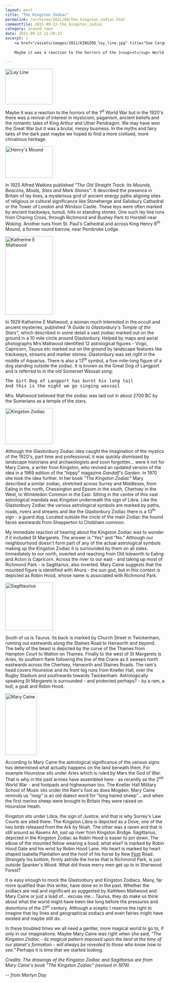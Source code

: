 ```yaml
---
layout: post
title: "The Kingston Zodiac"
permalink: /archives/2011/09/the_kingston_zodiac.html
commentfile: 2011-09-22-the_kingston_zodiac
category: around_town
date: 2011-09-22 11:20:22
excerpt: |
    <a href="/assets/images/2011/KINGZOD_ley_line.jpg" title="See larger version of - Ley Line"><img src="/assets/images/2011/KINGZOD_ley_line_thumb.jpg" width="150" height="112" alt="Ley Line" class="photo right" /></a>
    
    Maybe it was a reaction to the horrors of the 1<sup>st</sup> World War but in the 1920's there was a revival of interest in mysticism, paganism, ancient beliefs and the romantic tales of King Arthur and Uther Pendragon. We may have won the Great War but it was a brutal, messy business. In the myths and fairy tales of the dark past maybe we hoped to find a more civilised, more chivalrous heritage.

---
```


<a href="/assets/images/2011/KINGZOD_ley_line.jpg" title="See larger version of - Ley Line"><img src="/assets/images/2011/KINGZOD_ley_line_thumb.jpg" width="150" height="112" alt="Ley Line" class="photo right" /></a>

Maybe it was a reaction to the horrors of the 1<sup>st</sup> World War but in the 1920's there was a revival of interest in mysticism, paganism, ancient beliefs and the romantic tales of King Arthur and Uther Pendragon. We may have won the Great War but it was a brutal, messy business. In the myths and fairy tales of the dark past maybe we hoped to find a more civilised, more chivalrous heritage.

<a href="/assets/images/2011/KINGZOD_Henrys-Mound.jpg" title="See larger version of - Henry's Mound"><img src="/assets/images/2011/KINGZOD_Henrys-Mound_thumb.jpg" width="150" height="99" alt="Henry's Mound" class="photo right" /></a>

In 1925 Alfred Watkins published *"The Old Straight Track: Its Mounds, Beacons, Moats, Sites and Mark Stones"*. It described the presence in Britain of ley lines, a mysterious grid of ancient energy paths aligning sites of religious or cultural significance like Stonehenge and Salisbury Cathedral or the Tower of London and Windsor Castle. These leys were often marked by ancient trackways, tumuli, hills or standing stones. One such ley line runs from Charing Cross, through Richmond and Bushey Park to Horstell near Woking. Another runs from St. Paul's Cathedral and across King Henry 8<sup>th</sup> Mound, a former round barrow, near Pembroke Lodge.

<a href="/assets/images/2011/KINGZOD_maltwood_portrait.jpg" title="See larger version of - Katherine E Maltwood"><img src="/assets/images/2011/KINGZOD_maltwood_portrait_thumb.jpg" width="150" height="247" alt="Katherine E Maltwood" class="photo right" /></a>

In 1929 Katherine E Maltwood, a woman much interested in the occult and ancient mysteries, published *"A Guide to Glastonbury's Temple of the Stars"*, which described in some detail a vast zodiac marked out on the ground in a 10 mile circle around Glastonbury. Helped by maps and aerial photographs Mrs Maltwood identified 12 astrological figures - Virgo, Capricorn, Taurus etc marked out on the ground by landscape features like trackways, streams and marker stones. Glastonbury was set right in the middle of Aquarius. There is also a 13<sup>th</sup> symbol, a five-mile-long figure of a dog standing outside the zodiac. It is known as the Great Dog of Langport and is referred to in the old Somerset Wassail song:

<pre markdown="1" class="poem">
The Girt Dog of Langport has burnt his long tail
And this is the night we go singing wassail
</pre>

Mrs. Maltwood believed that the zodiac was laid out in about 2700 BC by the Sumerians as a temple of the stars.

<a href="/assets/images/2011/KINGZOD_Kingston_Zodiac.jpg" title="See larger version of - Kingston Zodiac"><img src="/assets/images/2011/KINGZOD_Kingston_Zodiac_thumb.jpg" width="150" height="113" alt="Kingston Zodiac" class="photo right" /></a>

Although the Glastonbury Zodiac idea caught the imagination of the mystics of the 1920's, part time and professional, it was quickly dismissed by landscape historians and archaeologists and soon forgotten... were it not for Mary Caine, a writer from Kingston, who revived an updated version of the idea in a 1969 edition of the "hippy" magazine *Gandalf's Garden*. In 1970 she took the idea further. In her book *"The Kingston Zodiac"* Mary described a similar zodiac, stretched across Surrey and Middlesex, from Ealing in the north, Chessington and Epsom in the south, Chertsey in the West, to Wimbledon Common in the East. Sitting in the centre of this vast astrological mandala was Kingston underneath the sign of Libra. Like the Glastonbury Zodiac the various astrological symbols are marked by paths, roads, rivers and streams and like the Glastonbury Zodiac there is a 13<sup>th</sup> sign - a guard dog. Located outside the circle of the main Zodiac the hound faces westwards from Shepperton to Chobham common.

My immediate reaction of hearing about the Kingston Zodiac was to wonder if it included St Margarets. The answer is "Yes" and "No." Although our neighbourhood doesn't form part of any of the actual astrological symbols making up the Kingston Zodiac it is surrounded by them on all sides. Immediately to our north, inverted and reaching from Old Isleworth to Ealing and Acton is Capricorn. Across the river to our east - and taking up most of Richmond Park - is Sagittarius, also inverted. Mary Caine suggests that the mounted figure is identified with Ahura - the sun god, but in this context is depicted as Robin Hood, whose name is associated with Richmond Park.

<a href="/assets/images/2011/KINGZOD_Sagittaurius.jpg" title="See larger version of - Sagittaurius"><img src="/assets/images/2011/KINGZOD_Sagittaurius_thumb.jpg" width="150" height="151" alt="Sagittaurius" class="photo right" /></a>

South of us is Taurus. Its back is marked by Church Street in Twickenham, running out eastwards along the Staines Road to Hanworth and beyond. The belly of the beast is depicted by the curve of the Thames from Hampton Court to Walton on Thames. Finally to the west of St Margarets is Aries, its southern flank following the line of the Crane as it sweeps north eastwards across the Chertsey, Hanworth and Staines Roads. The ram's head covers Hounslow and its front leg runs from Kneller Hall, over the Rugby Stadium and southwards towards Twickenham. Astrologically speaking St Margarets is surrounded - and protected perhaps? - by a ram, a bull, a goat and Robin Hood.

<a href="/assets/images/2011/KINGZOD_mary_caine.jpg" title="See larger version of - Mary Caine"><img src="/assets/images/2011/KINGZOD_mary_caine_thumb.jpg" width="100" height="194" alt="Mary Caine" class="photo right" /></a>

According to Mary Caine the astrological significance of the various signs has determined what actually happens on the land beneath them. For example Hounslow sits under Aries which is ruled by Mars the God of War. That is why in the past armies have assembled here - as recently as the 2<sup>nd</sup> World War - and footpads and highwayman too. The Kneller Hall Military School of Music sits under the Ram's foot as does Mogden. Mary Caine reminds us *"mog"* is an old dialect word for "long haired sheep"... and when the first merino sheep were brought to Britain they were raised on Hounslow Heath.

Kingston sits under Libra, the sign of Justice, and that is why Surrey's Law Courts are sited there. The Kingston Libra is depicted as a Dove, one of the two birds released from the Ark by Noah. The other was a raven and that is still around as Ravens Ait, just up river from Kingston Bridge. Sagittarius, depicted in the Kingston Zodiac as Robin Hood is easier to pin down. The elbow of the mounted fellow wearing a hood, what else? is marked by Robin Hood Gate and his wrist by Robin Hood Lane. His heart is marked by heart shaped Isabella Plantation and the hoof of his horse by Kew <u>Foot</u> Road. Strangely his bottom, firmly astride the horse that is Richmond Park, is just outside Spanker's Wood. What did those merry men get up to in Sherwood Forest?

It is easy enough to mock the Glastonbury and Kingston Zodiacs. Many, far more qualified than this writer, have done so in the past. Whether the zodiacs are real and significant as suggested by Kathleen Maltwood and Mary Caine or just a load of... excuse me... Taurus, they do make us think about what the world might have been like long before the pressures and distortions of the 21<sup>st</sup> century. Although a sceptic I reserve the right to imagine that ley lines and geographical zodiacs and even fairies might have existed and maybe still do.

In these troubled times we all need a gentler, more magical world to go to, if only in our imaginations. Maybe Mary Caine was right when she said, *"The Kingston Zodiac - its magical pattern imposed upon the land at the time of our planet's formation - will always be revealed to those who know how to see."* Perhaps it is time that we started looking.

*Credits: The drawings of the Kingston Zodiac and Sagittarius are from Mary Caine's book "The Kingston Zodiac" (revised in 1978)*

<cite>-- from Martyn Day</cite>

